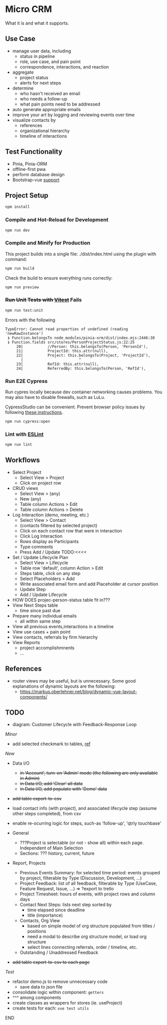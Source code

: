 

# Micro CRM

What it is and what it supports.


## Use Case

* manage user data, including
  - status in pipeline
  - role, use case, and pain point
  - correspondence, interactions, and reaction
* aggregate
  - project status
  - alerts for next steps
* determine
  - who hasn't received an email
  - who needs a follow-up
  - what pain points need to be addressed
* auto generate appropriate emails
* improve your art by logging and reviewing events over time
* visualize contacts by
  - references
  - organizational hierarchy
  - timeline of interactions


## Test Functionality

* Pinia, Pinia-ORM
* offline-first pwa
* perform database design
* Bootstrap-vue [support](https://bootstrap-vue.org/vue3) 


## Project Setup

```sh
npm install
```

### Compile and Hot-Reload for Development

```sh
npm run dev
```

### Compile and Minify for Production

This project builds into a single file: ./dist/index.html using the plugin with command:

```sh
npm run build
```

Check the build to ensure everything runs correctly:

```sh
npm run preview
```

### ~~Run Unit Tests with [Vitest](https://vitest.dev/)~~ Fails

```sh
npm run test:unit
```

Errors with the following

```
TypeError: Cannot read properties of undefined (reading 'newRawInstance')
 ❯ Function.belongsTo node_modules/pinia-orm/dist/index.mjs:2446:30
 ❯ Function.fields src/stores/PersonProjectStatus.js:22:25
     20|           //Person: this.belongsTo(Person, 'PersonId'),
     21|           ProjectId: this.attr(null),
     22|           Project: this.belongsTo(Project, 'ProjectId'),
       |                         ^
     23|           RefId: this.attr(null),
     24|           ReferredBy: this.belongsTo(Person, 'RefId'),
```

### Run E2E Cypress

Run cypres locally because dev container networking causes problems.  You may also have to disable firewalls, such as LuLu.

CypressStudio can be convenient.  Prevent browser policy issues by following [these instructions](https://stackoverflow.com/questions/70237963/cant-run-cypress-tests-in-chrome-edge-browsersbeing-manageed-by-organization#:~:text=You%20can%20try%20doing%20this%3A%201%20Open%20the,4%20Close%20cypress%20and%20open%20it%20up%20again).

```sh
npm run cypress:open
```

### Lint with [ESLint](https://eslint.org/)

```sh
npm run lint
```


## Workflows

* Select Project
  - Select View > Project
  - Click on project row
* CRUD views
  - Select View > (any)
  - New (any)
  - Table column Actions > Edit
  - Table column Actions > Delete
* Log Interaction (demo, meeting, etc.)
  - Select View > Contact
  - (contacts filtered by selected project) 
  - Click on each contact row that were in interaction
  - Click Log Interaction
  - Rows display as Participants
  - Type comments
  - Press Add / Update  TODO:<<<<
* Set / Update Lifecycle Plan
  - Select View > Lifecycle
  - Table row 'default', column Action > Edit
  - Steps table, click on any step
  - Select Placeholders > Add
  - Write associated email form and add Placeholder at cursor position
  - Update Step
  - Add / Update Lifecycle
* HOW DOES projec-person-status table fit in???
* View Next Steps table
  - time since past due
* Prepare many individual emails
  - all within same step
* View all previous events,interactions in a timeline
* View use cases + pain point
* View contacts, referrals by firm hierarchy
* View Reports
  - project accomplishmnents
  - ...




## References

* router views may be useful, but is unnecessary.  Some good explanations of dynamic layouts are the following:
  - https://markus.oberlehner.net/blog/dynamic-vue-layout-components/



## TODO

* diagram: Customer Lifecycle with Feedback-Response Loop


_Minor_

* add selected checkmark to tables, [ref](https://stackoverflow.com/questions/66669105/how-do-i-get-the-indices-of-current-selected-rows-in-bootstrap-vues-table-when)



_New_
   
* Data I/O
  - ~~in 'Account', turn-on 'Admin' mode (the following are only available in Admin)~~
  - ~~in Data I/O, add 'Clear' all data~~ 
  - ~~in Data I/O, add populate with 'Demo' data~~
* ~~add table export-to-csv~~
* load contact info (with project), and associated lifecycle step (assume other steps completed), from csv
* enable re-ocurring logic for steps, such-as 'follow-up', 'qtrly touchbase'

* General
  - ???Project is selectable (or not - show all) within each page.  Independent of Main Selection
  - Sections: ??? history, current, future

* Report, Projects
  - Previous Events Summary: for selected time period: events grouped by project, filterable by Type (Discussion, Development, ...)
  - Project Feedback: list of all feedback, filterable by Type (UseCase, Feature Request, Issue, ...) => ?export to trello
  - Project Timesheet: hours of events, with project rows and column days
  - Contact Next Steps: lists next step sorted by
    + time elapsed since deadline
    + title (importance)
  - Contacts, Org View
    + based on simple model of org structure populated from titles / positions
    + need a modal to describe org structure model, or load org structure
    + select lines connecting referrals, order / timeline, etc.
  - Outstanding / Unaddressed Feedback
* ~~add table export-to-csv to each page~~

_Test_

* refactor demo.js to remove unnecessary code
  - save data to json file
* consolidate logic within component: `getters`
* ^^^ among components
* create classes as wrappers for stores (ie. useProject)
* create tests for each: `vue test utils`













END
